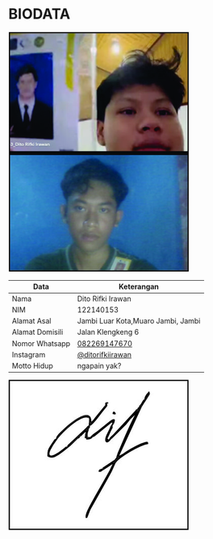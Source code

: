 # BIODATA

![Foto](153_foto.jpg)

| Data            | Keterangan |
| --------------- | ------------- |
| Nama            | Dito Rifki Irawan |
| NIM             | 122140153 |
| Alamat Asal     | Jambi Luar Kota,Muaro Jambi, Jambi |
| Alamat Domisili | Jalan Klengkeng 6 |
| Nomor Whatsapp  | [082269147670](https://wa.me/+6282269147670) |
| Instagram       | [@ditorifkiirawan](https://instagram.com/ditorifkiirawan) |
| Motto Hidup     | ngapain yak? |

![TTD](153_ttd.jpg)
